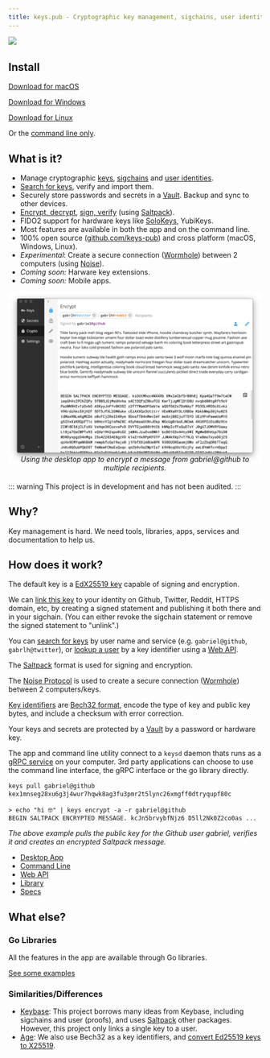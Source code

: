 ```yaml
---
title: keys.pub - Cryptographic key management, sigchains, user identities, signing, encryption, password manager, FIDO2
---
```


<img src="./logo.png" width="280"/>

## Install

[Download for macOS](https://github.com/keys-pub/app/releases/download/v0.2.3/Keys-0.2.3.dmg)

[Download for Windows](https://github.com/keys-pub/app/releases/download/v0.2.3/Keys-0.2.3.msi)

[Download for Linux](https://github.com/keys-pub/app/releases/download/v0.2.3/Keys-0.2.3.AppImage)

Or the [command line only](/docs/cli/install.md).

## What is it?

- Manage cryptographic [keys](/docs/specs/keys.md), [sigchains](/docs/specs/sigchain.md) and [user identities](/docs/specs/user.md).
- [Search for keys](/docs/webapi/user.md#get-user-search), verify and import them.
- Securely store passwords and secrets in a [Vault](/docs/specs/vault.md). Backup and sync to other devices.
- [Encrypt, decrypt](/docs/cli/encrypt.md), [sign, verify](/docs/cli/sign.md) (using [Saltpack](https://saltpack.org)).
- FIDO2 support for hardware keys like [SoloKeys](https://solokeys.com/), YubiKeys.
- Most features are available in both the app and on the command line.
- 100% open source ([github.com/keys-pub](http://github.com/keys-pub)) and cross platform (macOS, Windows, Linux).
- _Experimental_: Create a secure connection ([Wormhole](/docs/specs/wormhole.html)) between 2 computers (using [Noise](https://noiseprotocol.org/)).
- _Coming soon:_ Harware key extensions.
- _Coming soon:_ Mobile apps.

<img src="./app-encrypt.jpg"/>

<div style="margin-top: -20px; margin-bottom: 20px; font-style: italic; text-align: center">Using the desktop app to encrypt a message from gabriel@github to multiple recipients.</div>

::: warning
This project is in development and has not been audited.
:::

## Why?

Key management is hard. We need tools, libraries, apps, services and documentation to help us.

## How does it work?

The default key is a [EdX25519 key](/docs/specs/keys.md) capable of signing and encryption.

We can [link this key](/docs/specs/user.md) to your identity on Github, Twitter, Reddit, HTTPS domain, etc, by creating a signed statement and publishing it both there and in your sigchain. (You can either revoke the sigchain statement or remove the signed statement to "unlink".)

You can [search for keys](/docs/webapi/user.md#get-user-search) by user name and service (e.g. `gabriel@github`, `gabrlh@twitter`), or [lookup a user](/docs/webapi/user.md#get-user-kid) by a key identifier using a [Web API](/docs/webapi-index.html).

The [Saltpack](https://saltpack.org) format is used for signing and encryption.

The [Noise Protocol](https://noiseprotocol.org/) is used to create a secure connection ([Wormhole](/docs/specs/wormhole.html)) between 2 computers/keys.

[Key identifiers](/docs/specs/kid.md) are [Bech32 format](https://github.com/bitcoin/bips/blob/master/bip-0173.mediawiki), encode the type of key and public key bytes, and include a checksum with error correction.

Your keys and secrets are protected by a [Vault](/docs/specs/vault.md) by a password or hardware key.

The app and command line utility connect to a `keysd` daemon thats runs as a [gRPC service](/docs/specs/service.md) on your computer. 3rd party applications can choose to use the command line interface, the gRPC interface or the go library directly.

```shell
keys pull gabriel@github
kex1mnseg28xu6g3j4wur7hqwk8ag3fu3pmr2t5lync26xmgff0dtryqupf80c

> echo "hi 🤓" | keys encrypt -a -r gabriel@github
BEGIN SALTPACK ENCRYPTED MESSAGE. kcJn5brvybfNjz6 D5ll2Nk0Z2co0as ...
```

_The above example pulls the public key for the Github user gabriel, verifies it and creates an encrypted Saltpack message._

- [Desktop App](/docs/desktop/install.md)
- [Command Line](/docs/cli-index.md)
- [Web API](/docs/webapi-index.md)
- [Library](/docs/lib-index.md)
- [Specs](/docs/specs-index.md)

## What else?

### Go Libraries

All the features in the app are available through Go libraries.

[See some examples](/docs/lib-index.md)

### Similarities/Differences

- [Keybase](https://keybase.io): This project borrows many ideas from Keybase, including sigchains and user (proofs), and uses [Saltpack](https://saltpack.org) other packages. However, this project only links a single key to a user.
- [Age](https://github.com/FiloSottile/age): We also use Bech32 as a key identifiers, and [convert Ed25519 keys to X25519](https://blog.filippo.io/using-ed25519-keys-for-encryption/).
